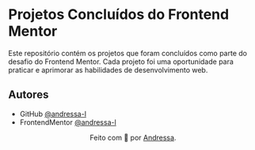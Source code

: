 # Projetos Concluídos do Frontend Mentor

Este repositório contém os projetos que foram concluídos como parte do desafio do Frontend Mentor. Cada projeto foi uma oportunidade para praticar e aprimorar as habilidades de desenvolvimento web.

## Autores

- GitHub [@andressa-l](https://www.github.com/andressa-l)
- FrontendMentor [@andressa-l](https://www.frontendmentor.io/profile/andressa-l)



<div align="center">Feito com 💜 por <a href="https://github.com/andressa-l">Andressa</a>.</div>
<br />